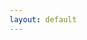 ```yaml
---
layout: default
---
```


<head>
  <!-- ... -->
  <link rel="stylesheet" type="text/css" href="https://tikzjax.com/v1/fonts.css">
  <script src="https://tikzjax.com/v1/tikzjax.js"></script>
  <link rel="stylesheet" type="text/css" href="https://fonts.googleapis.com/earlyaccess/cwtexkai.css">
  <style>
    body {
     font-family: "cwTeXKai", serif;
    }

    p.big {
      line-height: 3;
      font-size: x-large;
    }
    p {
      font-size: 1.5em;
    }
    </style>

</head>

鳥鳴於樹上。兒以石擊之。父曰：「何以擊鳥？」兒曰：「人言：『鵲之鳴吉，鴉之鳴凶。』今鳴者，鴉也。以故擊之。」父曰：「人之智高於鳥之智。人不能知吉凶。鳥何以能知之？」




<script type="text/tikz">
\begin{tikzpicture}[roundnode/.style={circle, draw=black!60, fill=white!5, very thick, minimum size=15mm},squarednode/.style={rectangle, draw=blue!60, fill=blue!5, very thick, minimum size=20mm},
]
%Nodes
\node[squarednode]  (1u) {w};
\node[squarednode]  (2u) [right=of 1u] {a};
\node[squarednode]  (3u) [right=of 2u] {a};
\node[squarednode]  (4u) [right=of 3u] {a};

\node[roundnode]  (1b) [below=of 1u] {w};
\node[roundnode]  (2b) [below=of 2u] {a};
\node[roundnode]  (3b) [below=of 3u] {u};
\node[roundnode]  (4b) [below=of 4u] {w};

%Lines
% \draw[dashed, ->] (1u.south) .. controls +(right:7mm) and +(up:7mm) .. (1b.north);
\draw[dashed, ->] (2u.south) -- (2b.north);
% \draw[dashed, ->] (lowercircle.east) .. controls +(right:7mm) and +(down:7mm) .. (rightsquare.south);
% \draw[->] (uppercircle.south) -- (maintopic.north);
% \draw[->] (maintopic.south) -- (lowercircle.north);
% \draw[dashed, ->] (uppercircle.west) .. controls +(left:20mm) and +(left:20mm) .. (lowercircle.west);
% \draw[dashed, ->] (maintopic.west) .. controls +(left:10mm) and +(left:10mm) .. (lowercircle.west);
\end{tikzpicture}
</script>

[Link to another page](./pages/bhbaihua/rumen.html).
